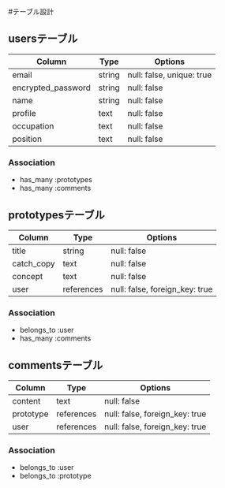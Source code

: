 #テーブル設計

## usersテーブル

| Column             | Type       | Options                        |
| ------------------ | ---------- | ------------------------------ |
| email              | string     | null: false, unique: true      | #unique・・・ユニーク制約。一意性ということ。
| encrypted_password | string     | null: false                    |
| name               | string     | null: false                    |
| profile            | text       | null: false                    |
| occupation         | text       | null: false                    |
| position           | text       | null: false                    |

### Association
- has_many :prototypes
- has_many :comments

## prototypesテーブル

| Column      | Type       | Options                        |
| ----------- | ---------- | ------------------------------ |
| title       | string     | null: false                    | 
| catch_copy  | text       | null: false                    |
| concept     | text       | null: false                    |
| user        | references | null: false, foreign_key: true |

### Association
- belongs_to :user
- has_many :comments

## commentsテーブル

| Column     | Type       | Options                        |
| ---------- | ---------- | ------------------------------ |
| content    | text       | null: false                    | 
| prototype  | references | null: false, foreign_key: true |
| user       | references | null: false, foreign_key: true |

### Association
- belongs_to :user
- belongs_to :prototype